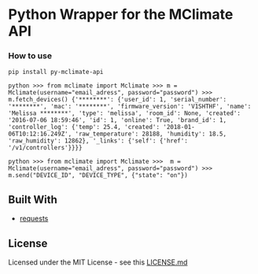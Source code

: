 # Python Wrapper for the MClimate API

### How to use

```
pip install py-mclimate-api

```

```
python >>> from mclimate import Mclimate >>> m = Mclimate(username="email_adress", password="password") >>> m.fetch_devices() {'********': {'user_id': 1, 'serial_number': '********', 'mac': '********', 'firmware_version': 'V1SHTHF', 'name': 'Melissa ********', 'type': 'melissa', 'room_id': None, 'created': '2016-07-06 18:59:46', 'id': 1, 'online': True, 'brand_id': 1, 'controller_log': {'temp': 25.4, 'created': '2018-01-06T10:12:16.249Z', 'raw_temperature': 28188, 'humidity': 18.5, 'raw_humidity': 12862}, '_links': {'self': {'href': '/v1/controllers'}}}}

python >>> from mclimate import Mclimate >>>  m = Mclimate(username="email_adress", password="password") >>> m.send("DEVICE_ID", "DEVICE_TYPE", {"state": "on"})

```

## Built With

* [requests](http://docs.python-requests.org/en/master/)

## License

Licensed under the MIT License - see this [LICENSE.md](LICENSE.md)
